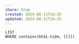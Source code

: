 ```yaml
---
share: true
created: 2024-08-11T16:35
updated: 2024-08-11T16:35
---
```

```dataview
LIST
WHERE contains(khái-niệm, [[]])
```